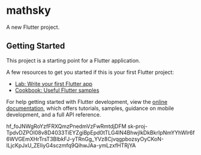 # mathsky

A new Flutter project.

## Getting Started

This project is a starting point for a Flutter application.

A few resources to get you started if this is your first Flutter project:

- [Lab: Write your first Flutter app](https://docs.flutter.dev/get-started/codelab)
- [Cookbook: Useful Flutter samples](https://docs.flutter.dev/cookbook)

For help getting started with Flutter development, view the
[online documentation](https://docs.flutter.dev/), which offers tutorials,
samples, guidance on mobile development, and a full API reference.

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
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
